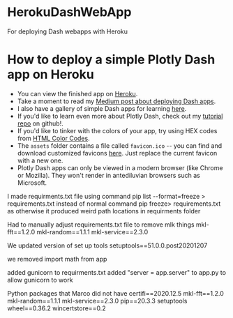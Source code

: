 # HerokuDashWebApp
For deploying Dash webapps with Heroku

# How to deploy a simple Plotly Dash app on Heroku

* You can view the finished app on [Heroku](https://flying-dog.herokuapp.com/).
* Take a moment to read my [Medium post about deploying Dash apps](https://medium.com/@austinlasseter/how-to-deploy-a-simple-plotly-dash-app-to-heroku-622a2216eb73).
* I also have a gallery of simple Dash apps for learning [here](https://github.com/austinlasseter/plotly_dash_tutorial/blob/master/06%20Heroku%20examples/list%20of%20resources.md).
* If you'd like to learn even more about Plotly Dash, check out my [tutorial repo](https://github.com/austinlasseter/plotly_dash_tutorial) on github!.
* If you'd like to tinker with the colors of your app, try using HEX codes from [HTML Color Codes](https://htmlcolorcodes.com/).
* The `assets` folder contains a file called `favicon.ico` -- you can find and download customized favicons [here](https://www.favicon.cc/). Just replace the current favicon with a new one.
* Plotly Dash apps can only be viewed in a modern browser (like Chrome or Mozilla). They won't render in antediluvian browsers such as Microsoft.

I made requirments.txt file using command pip list --format=freeze > requirements.txt
instead of normal command pip freeze> requirements.txt as otherwise it produced weird path locations in requirments folder

Had to manually adjust requirements.txt file to remove mlk things
mkl-fft==1.2.0
mkl-random==1.1.1
mkl-service==2.3.0

We updated version of set up tools
setuptools==51.0.0.post20201207

we removed import math from app

added gunicorn to requirments.txt
added "server = app.server" to app.py to allow gunicorn to work


Python packages that Marco did not have
certifi==2020.12.5
mkl-fft==1.2.0
mkl-random==1.1.1
mkl-service==2.3.0
pip==20.3.3
setuptools
wheel==0.36.2
wincertstore==0.2

